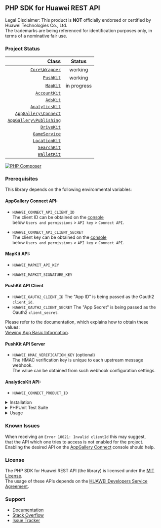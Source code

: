 ## PHP SDK for Huawei REST API

Legal Disclaimer: This product is **NOT** officially endorsed or certified by Huawei Technologies Co., Ltd.<br/>
The trademarks are being referenced for identification purposes only, in terms of a nominative fair use.

### Project Status

|                                                                                                Class |   Status    |
|-----------------------------------------------------------------------------------------------------:|:-----------:|
|                           [`Core\Wrapper`](https://github.com/syslogic/php-hms/blob/master/src/Core) |   working   |
|                             [`PushKit`](https://github.com/syslogic/php-hms/blob/master/src/PushKit) |   working   |
|                               [`MapKit`](https://github.com/syslogic/php-hms/blob/master/src/MapKit) | in progress |
|                       [`AccountKit`](https://github.com/syslogic/php-hms/blob/master/src/AccountKit) |             |
|                               [`AdsKit`](https://github.com/syslogic/php-hms/blob/master/src/AdsKit) |             |
|                   [`AnalyticsKit`](https://github.com/syslogic/php-hms/blob/master/src/AnalyticsKit) |             |
|       [`AppGallery\Connect`](https://github.com/syslogic/php-hms/tree/master/src/AppGallery/Connect) |             |
| [`AppGallery\Publishing`](https://github.com/syslogic/php-hms/tree/master/src/AppGallery/Publishing) |             |
|                           [`DriveKit`](https://github.com/syslogic/php-hms/tree/master/src/DriveKit) |             |
|                     [`GameService`](https://github.com/syslogic/php-hms/tree/master/src/GameService) |             |
|                     [`LocationKit`](https://github.com/syslogic/php-hms/blob/master/src/LocationKit) |             |
|                         [`SearchKit`](https://github.com/syslogic/php-hms/blob/master/src/SearchKit) |             |
|                         [`WalletKit`](https://github.com/syslogic/php-hms/blob/master/src/WalletKit) |             |

[![PHP Composer](https://github.com/syslogic/php-hms/actions/workflows/ci-php.yml/badge.svg)](https://github.com/syslogic/php-hms/actions/workflows/ci-php.yml)

### Prerequisites

This library depends on the following environmental variables:

#### AppGallery Connect API:

- `HUAWEI_CONNECT_API_CLIENT_ID`<br/>
  The client ID can be obtained on the [console](https://developer.huawei.com/consumer/en/service/josp/agc/index.html) <br/>below `Users and permissions` > `API key` > `Connect API`.

- `HUAWEI_CONNECT_API_CLIENT_SECRET`<br/>
  The client key can be obtained on the [console](https://developer.huawei.com/consumer/en/service/josp/agc/index.html) <br/>below `Users and permissions` > `API key` > `Connect API`.

#### MapKit API:

- `HUAWEI_MAPKIT_API_KEY`<br/>

- `HUAWEI_MAPKIT_SIGNATURE_KEY`<br/>

#### PushKit API Client
- `HUAWEI_OAUTH2_CLIENT_ID` The "App ID" is being passed as the Oauth2 `client_id`.
- `HUAWEI_OAUTH2_CLIENT_SECRET` The "App Secret" is being passed as the Oauth2 `client_secret`.

Please refer to the documentation, which explains how to obtain these values: <br/>[Viewing App Basic Information](https://developer.huawei.com/consumer/en/doc/distribution/app/agc-help-appinfo-0000001100014694).

#### PushKit API Server

 - `HUAWEI_HMAC_VERIFICATION_KEY` (optional)<br/>
   The HMAC verification key is unique to each upstream message webhook. <br/>The value can be obtained from such webhook configuration settings.

#### AnalyticsKit API:

- `HUAWEI_CONNECT_PRODUCT_ID`  

<details>
<summary>Installation</summary>
<p>

One can manually check out into project directory `lib`:
````shell
mkdir lib
git clone git@github.com:syslogic/php-hms ./lib/php-hms
````

And then map namespace `HMS` in `composer.json` PSR-4 `autoload` block:
````json
{
  "autoload": {
    "psr-4": {
      "App\\": "src/",
      "HMS\\": "lib/php-hms/src/"
    }
  }
}
````

To set up the environment, for example `nano ~/.bashrc`:

````bash
# PHP SDK for Huawei REST API
export HUAWEI_OAUTH2_CLIENT_ID=...
export HUAWEI_OAUTH2_CLIENT_SECRET=...
export HUAWEI_CONNECT_API_CLIENT_ID=...
export HUAWEI_CONNECT_API_CLIENT_SECRET=...
export HUAWEI_CONNECT_PRODUCT_ID=...
export HUAWEI_HMAC_VERIFICATION_KEY=...
export HUAWEI_MAPKIT_API_KEY=...
````
</p>
</details>

<details>
<summary>PHPUnit Test Suite</summary>
<p>

The test suite depends on further environmental variables:

| Test Case | Environmental Variable | Description |
| ---: | --- | --- |
| `PushKitTest` | `PHPUNIT_HCM_TEST_DEVICE_TOKEN` | The HCM device registration ID, to which the test will push notifications to.  |

````bash
# PHP SDK for Huawei REST API
export PHPUNIT_HCM_TEST_DEVICE_TOKEN=...
````

Running tests:
````shell
composer run-script test
````

Running tests with code coverage:
````shell
composer run-script coverage
````

</details>

<details>
<summary>Usage</summary>
<p>
...
</p>
</details>


### Known Issues
When receiving an `Error 10021: Invalid clientId` this may suggest,<br/>that the API which one tries to access is not enabled for the project.<br/>
Enabling the desired API on the [AppGallery Connect](https://developer.huawei.com/consumer/en/service/josp/agc/index.html) console should help.

### License
The PHP SDK for Huawei REST API (the library) is licensed under the [MIT License](LICENSE).<br/>
The usage of these APIs depends on the [HUAWEI Developers Service Agreement](https://developer.huawei.com/consumer/en/doc/start/agreement-0000001052728169).

### Support
- [Documentation](https://developer.huawei.com/consumer/en/doc/landing/development)
- [Stack Overflow](https://stackoverflow.com/questions/tagged/huawei-developers)
- [Issue Tracker](https://github.com/syslogic/php-hms/issues)
